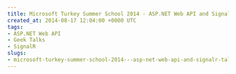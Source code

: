 ```yaml
---
title: Microsoft Turkey Summer School 2014 - ASP.NET Web API and SignalR Talk
created_at: 2014-08-17 12:04:00 +0000 UTC
tags:
- ASP.NET Web API
- Geek Talks
- SignalR
slugs:
- microsoft-turkey-summer-school-2014---asp-net-web-api-and-signalr-talk
---
```

